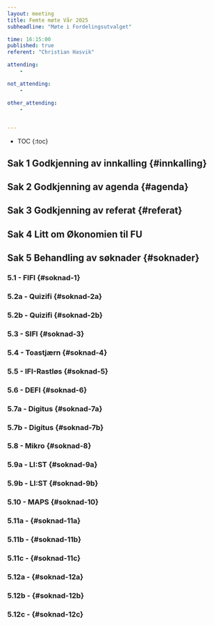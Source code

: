 ```yaml
---
layout: meeting
title: Femte møte Vår 2025
subheadline: "Møte i Fordelingsutvalget"

time: 16:15:00
published: true
referent: "Christian Hasvik"

attending:
    - 

not_attending:
    -

other_attending:
    -


---
```


* TOC
{:toc}


## Sak 1 Godkjenning av innkalling {#innkalling}
## Sak 2 Godkjenning av agenda {#agenda}
## Sak 3 Godkjenning av referat {#referat}
## Sak 4 Litt om Økonomien til FU 
## Sak 5 Behandling av søknader {#soknader}
### 5.1 - FIFI {#soknad-1}
### 5.2a - Quizifi {#soknad-2a}
### 5.2b - Quizifi {#soknad-2b}
### 5.3 - SIFI {#soknad-3}
### 5.4 - Toastjærn {#soknad-4}
### 5.5 - IFI-Rastløs {#soknad-5}
### 5.6 - DEFI {#soknad-6}
### 5.7a - Digitus {#soknad-7a}
### 5.7b - Digitus {#soknad-7b}
### 5.8 - Mikro {#soknad-8}
### 5.9a - LI:ST {#soknad-9a}
### 5.9b - LI:ST {#soknad-9b}
### 5.10 - MAPS {#soknad-10}
### 5.11a -  {#soknad-11a}
### 5.11b -  {#soknad-11b}
### 5.11c -  {#soknad-11c}
### 5.12a -  {#soknad-12a}
### 5.12b -  {#soknad-12b}
### 5.12c -  {#soknad-12c}
